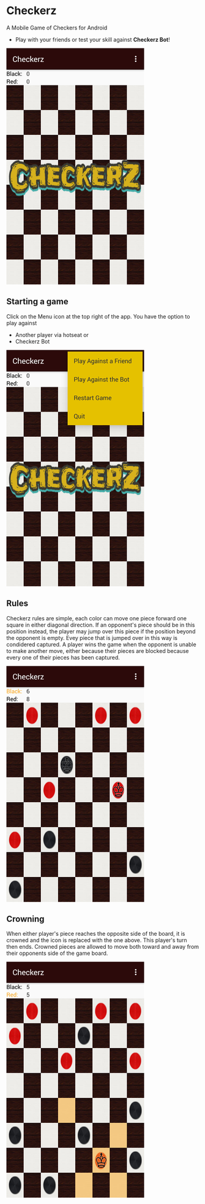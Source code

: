 # Checkerz

A Mobile Game of Checkers for Android

- Play with your friends or test your skill against **Checkerz Bot**!

![Title Screen screenshot](deliverables/screenshots/checkerz_title-screen_small.png)

## Starting a game

Click on the Menu icon at the top right of the app. You have the option to play against

- Another player via hotseat or
- Checkerz Bot

![Main Menu screenshot](deliverables/screenshots/checkerz_main-menu_small.png)

## Rules

Checkerz rules are simple, each color can move one piece forward one square in either diagonal direction. If an opponent's piece should be in this position instead, the player may jump over this piece if the position beyond the opponent is empty. Evey piece that is jumped over in this way is condidered captured. A player wins the game when the opponent is unable to make another move, either because their pieces are blocked because every one of their pieces has been captured.

![Mid Game screenshot](deliverables/screenshots/checkerz_mid-game_small.png)

## Crowning

When either player's piece reaches the opposite side of the board, it is crowned and the icon is replaced with the one above. This player's turn then ends. Crowned pieces are allowed to move both toward and away from their opponents side of the game board.

![Mid Game screenshot](deliverables/screenshots/checkerz_king-movement_small.png)